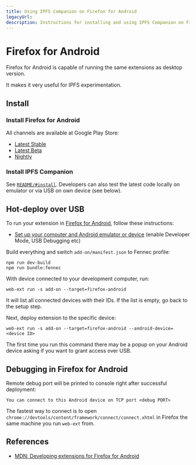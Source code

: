 ```yaml
---
title: Using IPFS Companion on Firefox for Android
legacyUrl:
description: Instructions for installing and using IPFS Companion on Firefox for Android.
---
```


# Firefox for Android

Firefox for Android is capable of running the same extensions as desktop version.

It makes it very useful for IPFS experimentation.

## Install


### Install Firefox for Android

All channels are available at Google Play Store:

- [Latest Stable](https://play.google.com/store/apps/details?id=org.mozilla.firefox&hl=en)
- [Latest Beta](https://play.google.com/store/apps/details?id=org.mozilla.firefox_beta)
- [Nightly](https://play.google.com/store/apps/details?id=org.mozilla.fennec_aurora)

### Install IPFS Companion

See [`README/#install`](https://github.com/ipfs-shipyard/ipfs-companion#install).
Developers can also test the latest code locally on emulator or via USB on own device (see below).

## Hot-deploy over USB

To run your extension in [Firefox for Android](https://www.mozilla.org/en-US/firefox/mobile/), follow these instructions:

- [Set up your computer and Android emulator or device](https://developer.mozilla.org/en-US/docs/Mozilla/Add-ons/WebExtensions/Developing_WebExtensions_for_Firefox_for_Android#Set_up_your_computer_and_Android_emulator_or_device) (enable Developer Mode, USB Debugging etc)

Build everything and switch `add-on/manifest.json` to Fennec profile:

```
npm run dev-build
npm run bundle:fennec
```

With device connected to your development computer, run:

```
web-ext run -s add-on --target=firefox-android
```

It will list all connected devices with their IDs. If the list is empty, go back to the setup step.

Next, deploy extension to the specific device:

```
web-ext run -s add-on --target=firefox-android --android-device=<device ID>
```

The first time you run this command there may be a popup on your Android device asking if you want to grant access over USB.

## Debugging in Firefox for Android

Remote debug port will be printed to console right after successful deployment:

```
You can connect to this Android device on TCP port <debug PORT>
```

The fastest way to connect is to open `chrome://devtools/content/framework/connect/connect.xhtml` in Firefox the same machine you run `web-ext` from.

## References

- [MDN: Developing extensions for Firefox for Android](https://developer.mozilla.org/en-US/Add-ons/WebExtensions/Developing_WebExtensions_for_Firefox_for_Android)
